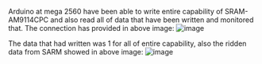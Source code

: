 Arduino at mega 2560 have been able to write entire capability of SRAM-AM9114CPC and also  read all of data that have been written and monitored that.
The connection has provided in above image:
![image](https://github.com/user-attachments/assets/bbfafa49-8ecf-4b9f-ba1f-de9ea0762609)

The data that had written was 1 for all of entire capability, also the ridden data from SARM showed in above image:
![image](https://github.com/user-attachments/assets/873c913a-be84-4da4-9abf-8613d17a0310)

